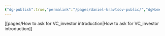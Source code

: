 ```yaml
---
{"dg-publish":true,"permalink":"/pages/daniel-kravtsov-public/","dgHomeLink":true,"dgPassFrontmatter":false}
---
```




[[pages/How to ask for VC_investor introduction|How to ask for VC_investor introduction]]